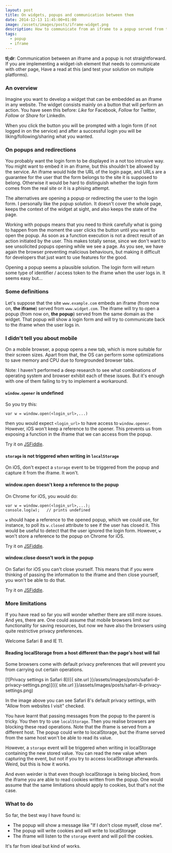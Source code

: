 ```yaml
---
layout: post
title: On widgets, popups and communication between them
date: 2014-12-13 11:45:00+01:00
image: /assets/images/posts/iframe-widget.png
description: How to communicate from an iframe to a popup served from the same domain i.e. when using login forms in popups.
tags:
  - popup
  - iframe
---
```


**tl;dr**: Communication between an iframe and a popup is not straightforward. If you are implementing a widget-ish element that needs to communicate with other page, Have a read at this (and test your solution on multiple platforms).

### An overview

Imagine you want to develop a widget that can be embedded as an iframe in any website. The widget consists mainly on a button that will perform an action. You have seen this before: _Like_ for Facebook, _Follow_ for Twitter, _Follow_ or _Share_ for LinkedIn.

When you click the button you will be prompted with a login form (if not logged in on the service) and after a successful login you will be liking/following/sharing what you wanted.

### On popups and redirections

You probably want the login form to be displayed in a not too intrusive way. You might want to embed it in an iframe, but this shouldn't be allowed by the service. An iframe would hide the URL of the login page, and URLs are a guarantee for the user that the form belongs to the site it is supposed to belong. Otherwise it would be hard to distinguish whether the login form comes from the real site or it is a phising attempt.

The alternatives are opening a popup or redirecting the user to the login form. I personally like the popup solution. It doesn't cover the whole page, keeps the context of the widget at sight, and also keeps the state of the page.

Working with popups means that you need to think carefully what is going to happen from the moment the user clicks the button until you want to open the popup. As soon as a function execution is not a direct result of an action initiated by the user. This makes totally sense, since we don't want to see unsolicited popups opening while we see a page. As you see, we have again the browser preventing malicious behaviours, but making it difficult for developers that just want to use features for the good.

Opening a popup seems a plausible solution. The login form will return some type of identifier / access token to the iframe when the user logs in. It seems easy but...

### Some definitions

Let's suppose that the site `www.example.com` embeds an iframe (from now on, **the iframe**) served from `www.widget.com`. The iframe will try to open a popup (from now on, **the popup**) served from the same domain as the widget. That popup will show a login form and will try to communicate back to the iframe when the user logs in.

### I didn't tell you about mobile

On a mobile browser, a popup opens a new tab, which is more suitable for their screen sizes. Apart from that, the OS can perform some optimizations to save memory and CPU due to foregrounded browser tabs.

Note: I haven't performed a deep research to see what combinations of operating system and browser exhibit each of these issues. But it's enough with one of them failing to try to implement a workaround.

#### `window.opener` is undefined

So you try this:

    var w = window.open(<login_url>,...)

then you would expect `<login_url>` to have access to `window.opener`. However, iOS won't keep a reference to the opener. This prevents us from exposing a function in the iframe that we can access from the popup.

Try it on [JSFiddle](http://jsfiddle.net/JMPerez/hgvsejvb/show/).

#### `storage` is not triggered when writing in `localStorage`
On iOS, don't expect a `storage` event to be triggered from the popup and capture it from the iframe. It won't.

#### window.open doesn't keep a reference to the popup

On Chrome for iOS, you would do:

    var w = window.open(<login_url>,...);
    console.log(w);   // prints undefined

`w` should hape a reference to the opened popup, which we could use, for instance, to poll its `w.closed` attribute to see if the user has closed it. This would be useful to detect that the user ignored the login form. However, `w` won't store a reference to the popup on Chrome for iOS.

Try it on [JSFiddle](http://jsfiddle.net/JMPerez/4d0g5csa/show).

#### window.close doesn't work in the popup

On Safari for iOS you can't close yourself. This means that if you were thinking of passing the information to the iframe and then close yourself, you won't be able to do that.

Try it on [JSFiddle](http://jsfiddle.net/JMPerez/18yzm54k/show).

### More limitations

If you have read so far you will wonder whether there are still more issues. And yes, there are. One could assume that mobile browsers limit our functionality for saving resources, but now we have also the browsers using quite restrictive privacy preferences.

Welcome Safari 8 and IE 11.

#### Reading localStorage from a host different than the page's host will fail

Some browsers come with default privacy preferences that will prevent you from carrying out certain operations.

[![Privacy settings in Safari 8]({{ site.url }}/assets/images/posts/safari-8-privacy-settings.png)]({{ site.url }}/assets/images/posts/safari-8-privacy-settings.png)

In the image above you can see Safari 8's default privacy settings, with "Allow from websites I visit" checked.

You have learnt that passing messages from the popup to the parent is tricky. You then try to use `localStorage`. Then you realise browsers are blocking these read operations. Note that the iframe is served from a different host. The popup could write to localStorage, but the iframe served from the same host won't be able to read its value.

However, a `storage` event will be triggered when writing in localStorage containing the new stored value. You can read the new value when capturing the event, but not if you try to access localStorage afterwards. Weird, but this is how it works.

And even weirder is that even though localStorage is being blocked, from the iframe you are able to read cookies written from the popup. One would assume that the same limitations should apply to cookies, but that's not the case.

### What to do

So far, the best way I have found is:

- The popup will show a message like "If I don't close myself, close me".
- The popup will write cookies and will write to localStorage
- The iframe will listen to the `storage` event and will poll the cookies.

It's far from ideal but kind of works.
